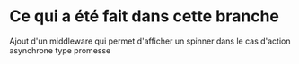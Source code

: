 # Ce qui a été fait dans cette branche

Ajout d'un middleware qui permet d'afficher un spinner dans le cas d'action asynchrone type promesse

